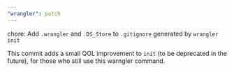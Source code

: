 ```yaml
---
"wrangler": patch
---
```


chore: Add `.wrangler` and `.DS_Store` to `.gitignore` generated by `wrangler init`

This commit adds a small QOL improvement to `init` (to be deprecated in the future), for those who still use this warngler command.

